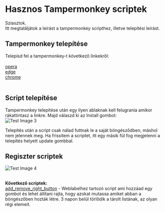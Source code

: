 # Hasznos Tampermonkey scriptek

Sziasztok. <br />
Itt megtaláljátok a leírást a tampermonkey scripthez, illetve telepítési leírást.

## Tampermonkey telepítése

Telepísd fel a tampermonkey-t következő linkekről:<br /><br />
 [opera](/https://addons.opera.com/en/extensions/details/tampermonkey-beta/) <br />
 [edge](https://microsoftedge.microsoft.com/addons/detail/tampermonkey/iikmkjmpaadaobahmlepeloendndfphd?hl=hu) <br />
 [chrome](https://chrome.google.com/webstore/detail/tampermonkey/dhdgffkkebhmkfjojejmpbldmpobfkfo) <br />
 <br />

## Script telepítése
Tampermonkey telepítése után egy ilyen ablaknak kell felugrania amikor rákattintasz a linkre. Majd válaszd ki az Install gombot:<br />
![Test Image 3](https://i.imgur.com/PQpteeE.png)<br />

Telepítés után a script csak nálad futtnak le a saját böngésződben, máshol nem jelennek meg.
Ha frissítem a scriptet, itt egy másik fül fog megjelenni a telepítés helyett update gombbal.

## Regiszter scriptek
![Test Image 4](https://i.imgur.com/RGmVxXQ.png)<br /><br />

<strong>Következő scriptek: </strong><br />
[add_remove_right_button]([https://github.com/Mlaszlo95/register_add_all/raw/main/all_scripts/resetaddbutton.user.js](https://github.com/Mlaszlo95/weblabel_plugin/blob/main/view_created_by_me.js)) - Weblabelhez tartozó script ami hozzáad egy gombot és lehet állítani rajta, hogy azokat mutassa amiket abban a böngészőben hozták létre. 3 napon belül törlődik a tárolt listának, az olyan régi elemeit. 
